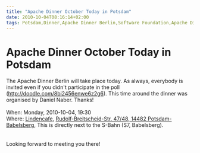 ```yaml
---
title: "Apache Dinner October Today in Potsdam"
date: 2010-10-04T08:16:14+02:00
tags: Potsdam,Dinner,Apache Dinner Berlin,Software Foundation,Apache Dinner,
---
```


# Apache Dinner October Today in Potsdam


The Apache Dinner Berlin will take place today. As always, everybody is invited even if you didn't participate in the 
poll (http://doodle.com/8bi2456enwe6z2g6). This time around the dinner was organised by Daniel Naber. 
Thanks!<br><br>When: Monday, 2010-10-04, 19:30<br>Where: <a href="http://www.redo-lindencafe.de">Lindencafe</a>, <a 
href="http://www.openstreetmap.org/?mlat=52.391901&mlon=13.094691&zoom=18&layers=M">Rudolf-Breitscheid-Str. 47/48, 
14482 Potsdam-Babelsberg</a>, This is directly next to the S-Bahn (S7, Babelsberg).<br>                            
<br>Looking forward to meeting you there!
